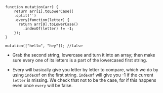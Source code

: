 
```
function mutation(arr) {
    return arr[1].toLowerCase()
    .split('')
    .every(function(letter) {
      return arr[0].toLowerCase()
        .indexOf(letter) != -1;
    });
}

mutation(["hello", "hey"]); //false
```
* Grab the second string, lowercase and turn it into an array; then make sure every one of its letters is a part of the lowercased first string.

* Every will basically give you letter by letter to compare, which we do by using `indexOf` on the first string. `indexOf` will give you -1 if the current `letter` is missing. We check that not to be the case, for if this happens even once `every` will be false.
